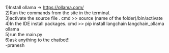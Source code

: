 1)Install ollama -> https://ollama.com/ <br />
2)Run the commands from the site in the terminal.<br />
3)activate the source file . cmd >> source (name of the folder)/bin/activate<br />
4)In the IDE install packages. cmd >> pip install langchain langchain_ollama ollama <br />
5)run the main.py<br />
6)ask anything to the chatbot!!<br />
-pranesh
